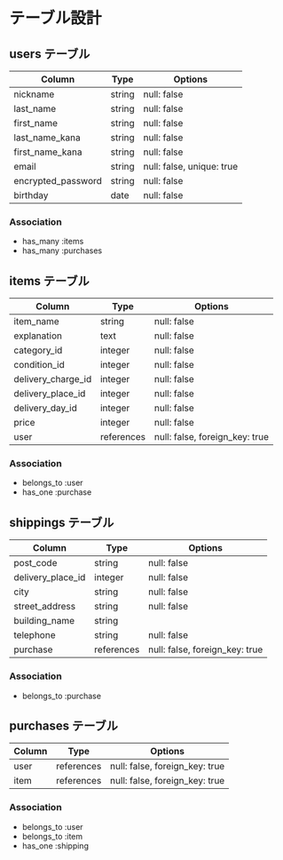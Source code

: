 # テーブル設計

## users テーブル

| Column             | Type   | Options                   |
| ------------------ | ------ | ------------------------- |
| nickname           | string | null: false               |
| last_name          | string | null: false               |
| first_name         | string | null: false               |
| last_name_kana     | string | null: false               |
| first_name_kana    | string | null: false               |
| email              | string | null: false, unique: true |
| encrypted_password | string | null: false               |
| birthday           | date   | null: false               |

### Association

- has_many :items
- has_many  :purchases

## items テーブル

| Column             | Type       | Options                         |
| ------------------ | ---------- | ------------------------------- |
| item_name          | string     | null: false                     |
| explanation        | text       | null: false                     |
| category_id        | integer    | null: false                     |
| condition_id       | integer    | null: false                     |
| delivery_charge_id | integer    | null: false                     |
| delivery_place_id  | integer    | null: false                     |
| delivery_day_id    | integer    | null: false                     |
| price              | integer    | null: false                     |
| user               | references | null: false, foreign_key: true  |

### Association

- belongs_to :user
- has_one    :purchase

## shippings テーブル

| Column             | Type       | Options                         |
| ------------------ | ---------- | ------------------------------- |
| post_code          | string     | null: false                     |
| delivery_place_id  | integer    | null: false                     |
| city               | string     | null: false                     |
| street_address     | string     | null: false                     |
| building_name      | string     |                                 |
| telephone          | string     | null: false                     |
| purchase           | references | null: false, foreign_key: true  |

### Association

- belongs_to :purchase

## purchases テーブル

| Column             | Type       | Options                         |
| ------------------ | ---------- | ------------------------------- |
| user               | references | null: false, foreign_key: true  |
| item               | references | null: false, foreign_key: true  |

### Association

- belongs_to :user
- belongs_to :item
- has_one  :shipping
